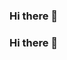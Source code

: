 ### Hi there 👋
### Hi there 👋

<!--
### **elizaisthename/elizaisthename** is a ✨ _special_ ✨ repository because its `README.md` (this file) appears on your GitHub profile.

### Welcome to my GitHub! I'm Eliza, an aspiring data scientist. I am building my craft and skills through the projects that I share here on GitHub. Feel free to look around and don't hesitate to reach out if you're interested in a collaboration! 

### 🌟 About Me
### 📊 Passionate about turning data into actionable insights.
### 🌐 Currently exploring machine learning, statistical analysis, and data visualization.
### 🚀 Excited to contribute to real-world projects and collaborate with fellow data enthusiasts.

### 🔭 Skills Snapshot: Python | Pandas | Matplotlib | Scikit-Learn | Jupyter Notebooks | Git

### 🏢 Background
### 🏗️ Interior architect with a love for creative problem-solving.
### 🌆 Designing spaces and data pipelines.

### 📫 How to reach me: elizapalos7@gmail.com 

